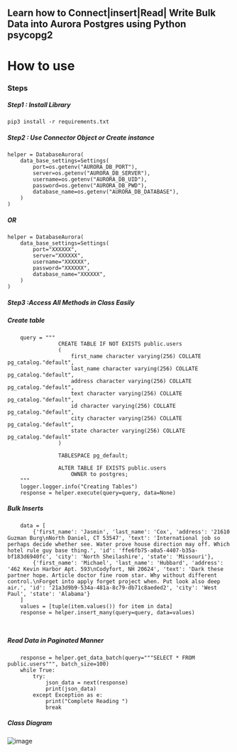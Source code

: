 ## Learn how to Connect|insert|Read| Write Bulk Data into Aurora Postgres using Python psycopg2

# How to use 
### Steps

##### Step1 : Install Library 
```
pip3 install -r requirements.txt
```
##### Step2 : Use Connector Object or Create instance 

```
helper = DatabaseAurora(
    data_base_settings=Settings(
        port=os.getenv("AURORA_DB_PORT"),
        server=os.getenv("AURORA_DB_SERVER"),
        username=os.getenv("AURORA_DB_UID"),
        password=os.getenv("AURORA_DB_PWD"),
        database_name=os.getenv("AURORA_DB_DATABASE"),
    )
)
```

##### OR
```
helper = DatabaseAurora(
    data_base_settings=Settings(
        port="XXXXXX",
        server="XXXXXX",
        username="XXXXXX",
        password="XXXXXX",
        database_name="XXXXXX",
    )
)
```
##### Step3 :Access All Methods in Class Easily 

##### Create table 
```
    query = """
                CREATE TABLE IF NOT EXISTS public.users
                (
                    first_name character varying(256) COLLATE pg_catalog."default",
                    last_name character varying(256) COLLATE pg_catalog."default",
                    address character varying(256) COLLATE pg_catalog."default",
                    text character varying(256) COLLATE pg_catalog."default",
                    id character varying(256) COLLATE pg_catalog."default",
                    city character varying(256) COLLATE pg_catalog."default",
                    state character varying(256) COLLATE pg_catalog."default"
                )
                
                TABLESPACE pg_default;
                
                ALTER TABLE IF EXISTS public.users
                    OWNER to postgres;
    """
    logger.logger.info("Creating Tables")
    response = helper.execute(query=query, data=None)
```

##### Bulk Inserts 
```
    data = [
        {'first_name': 'Jasmin', 'last_name': 'Cox', 'address': '21610 Guzman Burg\nNorth Daniel, CT 53547', 'text': 'International job so perhaps decide whether see. Water prove house direction may off. Which hotel rule guy base thing.', 'id': 'ffe6fb75-a0a5-4407-b35a-bf183d6940fc', 'city': 'North Sheilashire', 'state': 'Missouri'},
        {'first_name': 'Michael', 'last_name': 'Hubbard', 'address': '462 Kevin Harbor Apt. 593\nCodyfort, NH 20624', 'text': 'Dark these partner hope. Article doctor fine room star. Why without different control.\nForget into apply forget project when. Put look also deep air.', 'id': '21a3d9b9-534a-481a-8c79-db71c8aeded2', 'city': 'West Paul', 'state': 'Alabama'}
    ]
    values = [tuple(item.values()) for item in data]
    response = helper.insert_many(query=query, data=values)

    
```
##### Read Data in Paginated Manner  

```
    response = helper.get_data_batch(query="""SELECT * FROM public.users""", batch_size=100)
    while True:
        try:
            json_data = next(response)
            print(json_data)
        except Exception as e:
            print("Complete Reading ")
            break

```
##### Class Diagram 
![image](https://user-images.githubusercontent.com/39345855/198846504-f36b0502-8578-4001-af46-f756de01e08c.png)

